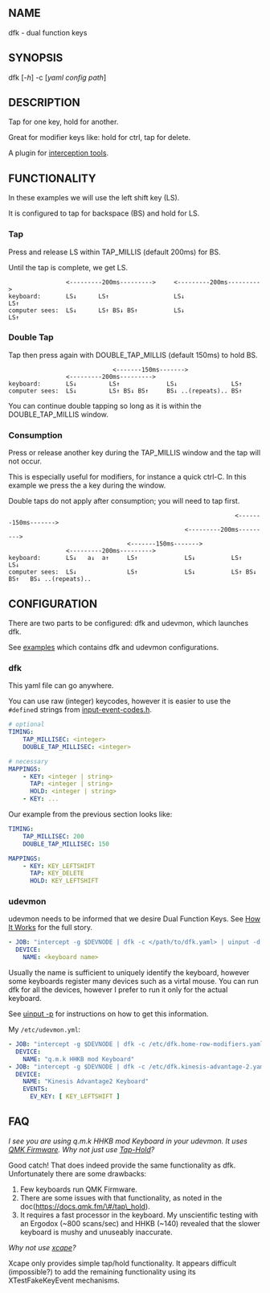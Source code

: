 ## NAME

dfk - dual function keys

## SYNOPSIS

dfk \[*-h*\] -c \[*yaml config path*\]

## DESCRIPTION

Tap for one key, hold for another.

Great for modifier keys like: hold for ctrl, tap for delete.

A plugin for [interception tools](https://gitlab.com/interception/linux).

## FUNCTIONALITY

In these examples we will use the left shift key (LS).

It is configured to tap for backspace (BS) and hold for LS.

### Tap

Press and release LS within TAP\_MILLIS (default 200ms) for BS.

Until the tap is complete, we get LS.

``` 
                <---------200ms--------->     <---------200ms--------->
keyboard:       LS↓      LS↑                  LS↓                          LS↑
computer sees:  LS↓      LS↑ BS↓ BS↑          LS↓                          LS↑
```

### Double Tap

Tap then press again with DOUBLE\_TAP\_MILLIS (default 150ms) to hold BS.

``` 
                             <-------150ms------->
                <---------200ms--------->
keyboard:       LS↓         LS↑             LS↓               LS↑
computer sees:  LS↓         LS↑ BS↓ BS↑     BS↓ ..(repeats).. BS↑
```

You can continue double tapping so long as it is within the DOUBLE\_TAP\_MILLIS window.

### Consumption

Press or release another key during the TAP\_MILLIS window and the tap will not occur.

This is especially useful for modifiers, for instance a quick ctrl-C. In this example we press the a key during the window.

Double taps do not apply after consumption; you will need to tap first.

``` 
                                                               <-------150ms------->
                                                 <---------200ms--------->
                                 <-------150ms------->
                <---------200ms--------->
keyboard:       LS↓   a↓  a↑     LS↑             LS↓          LS↑           LS↓
computer sees:  LS↓              LS↑             LS↓          LS↑ BS↓ BS↑   BS↓ ..(repeats)..
```

## CONFIGURATION

There are two parts to be configured: dfk and udevmon, which launches dfk.

See [examples](https://github.com/alex-courtis/dfk/tree/master/examples) which contains dfk and udevmon configurations.

### dfk

This yaml file can go anywhere.

You can use raw (integer) keycodes, however it is easier to use the `#define`d strings from [input-event-codes.h](https://github.com/torvalds/linux/blob/master/include/uapi/linux/input-event-codes.h).

``` yaml
# optional
TIMING:
    TAP_MILLISEC: <integer>
    DOUBLE_TAP_MILLISEC: <integer>

# necessary
MAPPINGS:
    - KEY: <integer | string>
      TAP: <integer | string>
      HOLD: <integer | string>
    - KEY: ...
```

Our example from the previous section looks like:

``` yaml
TIMING:
    TAP_MILLISEC: 200
    DOUBLE_TAP_MILLISEC: 150

MAPPINGS:
    - KEY: KEY_LEFTSHIFT
      TAP: KEY_DELETE
      HOLD: KEY_LEFTSHIFT
```

### udevmon

udevmon needs to be informed that we desire Dual Function Keys. See [How It Works](https://gitlab.com/interception/linux/tools#how-it-works) for the full story.

``` yaml
- JOB: "intercept -g $DEVNODE | dfk -c </path/to/dfk.yaml> | uinput -d $DEVNODE"
  DEVICE:
    NAME: <keyboard name>
```

Usually the name is sufficient to uniquely identify the keyboard, however some keyboards register many devices such as a virtal mouse. You can run dfk for all the devices, however I prefer to run it only for the actual keyboard.

See [uinput -p](https://gitlab.com/interception/linux/tools#how-it-works) for instructions on how to get this information.

My `/etc/udevmon.yml`:

``` yaml
- JOB: "intercept -g $DEVNODE | dfk -c /etc/dfk.home-row-modifiers.yaml | uinput -d $DEVNODE"
  DEVICE:
    NAME: "q.m.k HHKB mod Keyboard"
- JOB: "intercept -g $DEVNODE | dfk -c /etc/dfk.kinesis-advantage-2.yaml | uinput -d $DEVNODE"
  DEVICE:
    NAME: "Kinesis Advantage2 Keyboard"
    EVENTS:
      EV_KEY: [ KEY_LEFTSHIFT ]
```

## FAQ

*I see you are using q.m.k HHKB mod Keyboard in your udevmon. It uses [QMK Firmware](https://qmk.fm/). Why not just use [Tap-Hold](https://docs.qmk.fm/#/tap_hold)?*

Good catch\! That does indeed provide the same functionality as dfk. Unfortunately there are some drawbacks:

1.  Few keyboards run QMK Firmware.
2.  There are some issues with that functionality, as noted in the doc(https://docs.qmk.fm/\#/tap\_hold).
3.  It requires a fast processor in the keyboard. My unscientific testing with an Ergodox (\~800 scans/sec) and HHKB (\~140) revealed that the slower keyboard is mushy and unuseably inaccurate.

*Why not use [xcape](https://github.com/alols/xcape)?*

Xcape only provides simple tap/hold functionality. It appears difficult (impossible?) to add the remaining functionality using its XTestFakeKeyEvent mechanisms.
